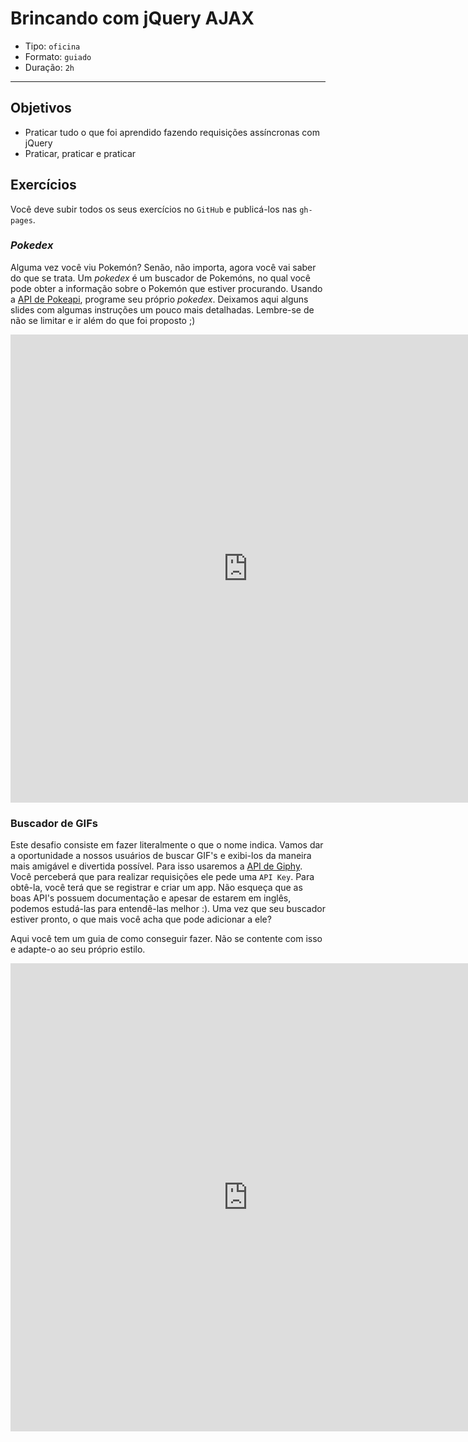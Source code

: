 # Brincando com jQuery AJAX

- Tipo: `oficina`
- Formato: `guiado`
- Duração: `2h`

***

## Objetivos

- Praticar tudo o que foi aprendido fazendo requisições assíncronas com jQuery
- Praticar, praticar e praticar

## Exercícios

Você deve subir todos os seus exercícios no `GitHub` e publicá-los nas `gh-pages`.

### *Pokedex*

Alguma vez você viu Pokemón? Senão, não importa, agora você vai saber do que se trata. Um *pokedex* é um buscador de Pokemóns, no qual você pode obter a informação sobre o Pokemón que estiver procurando. Usando a [API de Pokeapi](https://pokeapi.co/), programe seu próprio *pokedex*. Deixamos aqui alguns slides com algumas instruções um pouco mais detalhadas. Lembre-se de não se limitar e ir além do que foi proposto ;)

<iframe src="https://docs.google.com/presentation/d/e/2PACX-1vTZUDMeEBLTwGHncLRRQzdq4qcQAsV8Q1XNIhJGG4N2QyzFVXgQqf2nZ0zp4U42mitojFEtDxU-Gcan/embed?start=false&loop=false&delayms=3000" frameborder="0" width="760" height="749" allowfullscreen="true" mozallowfullscreen="true" webkitallowfullscreen="true"></iframe>

### Buscador de GIFs

Este desafio consiste em fazer literalmente o que o nome indica. Vamos dar a oportunidade a nossos usuários de buscar GIF's e exibi-los da maneira mais amigável e divertida possível. Para isso usaremos a [API de Giphy](https://developers.giphy.com/). Você perceberá que para realizar requisições ele pede uma `API Key`. Para obtê-la, você terá que se registrar e criar um app. Não esqueça que as boas API's possuem documentação e apesar de estarem em inglês, podemos estudá-las para entendê-las melhor :). Uma vez que seu buscador estiver pronto, o que mais você acha que pode adicionar a ele?

Aqui você tem um guia de como conseguir fazer. Não se contente com isso e adapte-o ao seu próprio estilo.

<iframe src="https://docs.google.com/presentation/d/e/2PACX-1vRabPxOEWBZZ5srO-SaZQ83flBF2Swt9iS2t54ycoJ1tdP07BGQrEuSxU6Uq_M1Cocwbc0UuetdW6PD/embed?start=false&loop=false&delayms=3000" frameborder="0" width="760" height="749" allowfullscreen="true" mozallowfullscreen="true" webkitallowfullscreen="true"></iframe>
